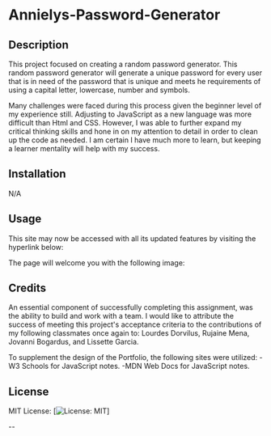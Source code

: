 # Annielys-Password-Generator

## Description

This project focused on creating a random password generator. This random password generator will generate a unique password for every user that is in need of the password that is unique and meets he requirements of using a capital letter, lowercase, number and symbols. 

Many challenges were faced during this process given the beginner level of my experience still. Adjusting to JavaScript as a new language was more difficult than Html and CSS. However, I was able to further expand my critical thinking skills and hone in on my attention to detail in order to clean up the code as needed. I am certain I have much more to learn, but keeping a learner mentality will help with my success. 

## Installation

N/A

## Usage

This site may now be accessed with all its updated features by visiting the hyperlink below: 

<!-- INSERT DEPLOYED LINK HERE -->

The page will welcome you with the following image:
<!-- <img src="./images/README%20Screenshot.png" alt="README screenshot"> -->

## Credits

An essential component of successfully completing this assignment, was the ability to build and work with a team. I would like to attribute the success of meeting this project's acceptance criteria to the contributions of my following classmates once again to: Lourdes Dorvilus, Rujaine Mena, Jovanni Bogardus, and Lissette Garcia.
 
To supplement the design of the Portfolio, the following sites were utilized:
-W3 Schools for JavaScript notes.
-MDN Web Docs for JavaScript notes.

## License

MIT License: [![License: MIT](https://img.shields.io/badge/License-MIT-yellow.svg)]


--